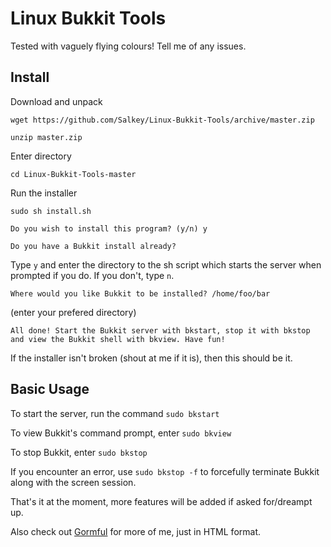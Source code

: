 Linux Bukkit Tools
=====================================
Tested with vaguely flying colours!
Tell me of any issues.

Install
----------
Download and unpack

`wget https://github.com/Salkey/Linux-Bukkit-Tools/archive/master.zip`

`unzip master.zip`

Enter directory

`cd Linux-Bukkit-Tools-master`

Run the installer

`sudo sh install.sh`

`Do you wish to install this program? (y/n) y`

`Do you have a Bukkit install already? `

Type `y` and enter the directory to the sh script which starts the server when prompted if you do. If you don't, type `n`.

`Where would you like Bukkit to be installed? /home/foo/bar`

(enter your prefered directory)

`All done! Start the Bukkit server with bkstart, stop it with bkstop and view the Bukkit shell with bkview. Have fun!`

If the installer isn't broken (shout at me if it is), then this should be it.

Basic Usage
-----------
To start the server, run the command `sudo bkstart`

To view Bukkit's command prompt, enter `sudo bkview`

To stop Bukkit, enter `sudo bkstop`

If you encounter an error, use `sudo bkstop -f` to forcefully terminate Bukkit along with the screen session.

That's it at the moment, more features will be added if asked for/dreampt up.

Also check out [Gormful](http://www.gormful.net/ "Gormful") for more of me, just in HTML format.